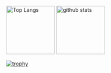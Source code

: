 <p align="left"> 
  <img alt="Top Langs" height="130px" src="https://github-readme-stats.vercel.app/api/top-langs/?username=enomotoryota&layout=compact&count_private=true&show_icons=true&theme=highcontract" />
  <img alt="github stats" height="130px" src="https://github-readme-stats.vercel.app/api?username=enomotoryota&count_private=true&show_icons=true&show_icons=true&theme=highcontract" />
</p>

[![trophy](https://github-profile-trophy.vercel.app/?username=enomotoryota&theme=highcontract&column=7
)](https://github.com/ryo-ma/github-profile-trophy)
